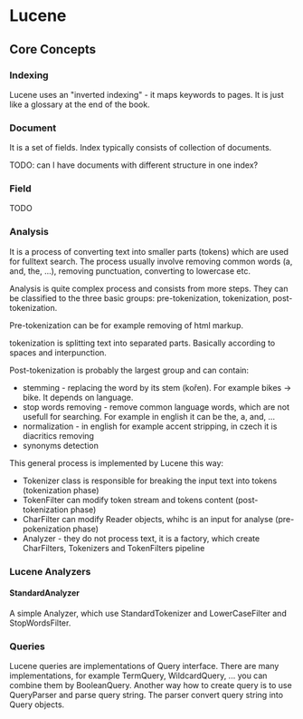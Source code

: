 Lucene
================

Core Concepts
-----------------
### Indexing
Lucene uses an "inverted indexing" - it maps keywords to pages. It is just like a glossary at the end of the book.

### Document
It is a set of fields. Index typically consists of collection of documents.

TODO: can I have documents with different structure in one index?

### Field
TODO

### Analysis
It is a process of converting text into smaller parts (tokens) which are used for fulltext search. The process
usually involve removing common words (a, and, the, ...), removing punctuation, converting to lowercase etc.

Analysis is quite complex process and consists from more steps. They can be classified to the three basic groups:
pre-tokenization, tokenization, post-tokenization.

Pre-tokenization can be for example removing of html markup.

tokenization is splitting text into separated parts. Basically according to spaces and interpunction.

Post-tokenization is probably the largest group and can contain:
* stemming - replacing the word by its stem (kořen). For example bikes -> bike. It depends on language.
* stop words removing - remove common language words, which are not usefull for searching. For example in english
  it can be the, a, and, ...
* normalization - in english for example accent stripping, in czech it is diacritics removing
* synonyms detection

This general process is implemented by Lucene this way:
* Tokenizer class is responsible for breaking the input text into tokens (tokenization phase)
* TokenFilter can modify token stream and tokens content (post-tokenization phase)
* CharFilter can modify Reader objects, whihc is an input for analyse (pre-pokenization phase)
* Analyzer - they do not process text, it is a factory, which create CharFilters, Tokenizers and
  TokenFilters pipeline
  
### Lucene Analyzers

#### StandardAnalyzer
A simple Analyzer, which use StandardTokenizer and LowerCaseFilter and StopWordsFilter.


### Queries
Lucene queries are implementations of Query interface. There are many implementations, for example
TermQuery, WildcardQuery, ... you can combine them by BooleanQuery.
Another way how to create query is to use QueryParser and parse query string. The parser convert
query string into Query objects.